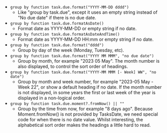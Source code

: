 <!-- placeholder to force blank line before included text -->

- ``group by function task.due.format("YYYY-MM-DD dddd")``
    - Like "group by task.due", except it uses an empty string instead of "No due date" if there is no due date.
- ``group by function task.due.formatAsDate()``
    - Format date as YYYY-MM-DD or empty string if no date.
- ``group by function task.due.formatAsDateAndTime()``
    - Format date as YYYY-MM-DD HH:mm or empty string if no date.
- ``group by function task.due.format("dddd")``
    - Group by day of the week (Monday, Tuesday, etc).
- ``group by function task.due.format("YYYY MM MMM", "no due date")``
    - Group by month, for example "2023 05 May". The month number is also displayed, to control the sort order of headings.
- ``group by function task.due.format("YYYY-MM MMM [- Week] WW", "no  date")``
    - Group by month and week number, for example "2023-05 May - Week 22", or show a default heading if no date. If the month number is not displayed, in some years the first or last week of the year is displayed in a non-logical order.
- ``group by function task.due.moment?.fromNow() || ""``
    - Group by the time from now, for example "8 days ago". Because Moment.fromNow() is not provided by TasksDate, we need special code for when there is no date value. Whilst interesting, the alphabetical sort order makes the headings a little hard to read.


<!-- placeholder to force blank line after included text -->
